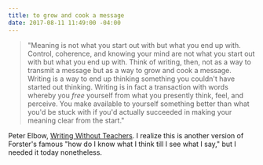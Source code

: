 ```yaml
---
title: to grow and cook a message
date: 2017-08-11 11:49:00 -04:00
---
```


> "Meaning is not what you start out with but what you end up with. Control, coherence, and knowing your mind are not what you start out with but what you end up with. Think of writing, then, not as a way to transmit a message but as a way to grow and cook a message. Writing is a way to end up thinking something you couldn't have started out thinking. Writing is in fact a transaction with words whereby you *free* yourself from what you presently think, feel, and perceive. You make available to yourself something better than what you'd be stuck with if you'd actually succeeded in making your meaning clear from the start."

Peter Elbow, [Writing Without Teachers](http://shop.harvard.com/book/9780195120165). I realize this is another version of Forster's famous "how do I know what I think till I see what I say," but I needed it today nonetheless.